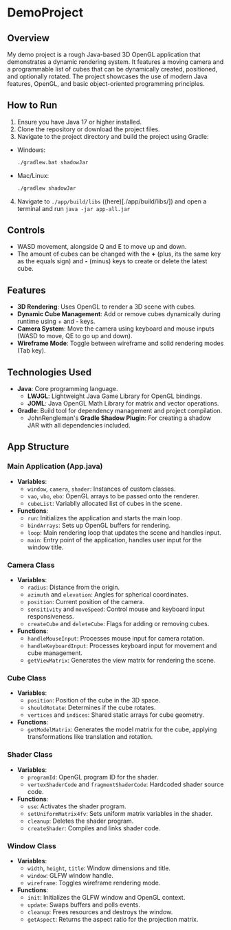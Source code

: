 # DemoProject

## Overview
My demo project is a rough Java-based 3D OpenGL application that demonstrates a dynamic rendering system. It features a moving camera and a programmable list of cubes that can be dynamically created, positioned, and optionally rotated. The project showcases the use of modern Java features, OpenGL, and basic object-oriented programming principles.

## How to Run
1. Ensure you have Java 17 or higher installed.
2. Clone the repository or download the project files.
3. Navigate to the project directory and build the project using Gradle:
  - Windows:
    ```sh
    ./gradlew.bat shadowJar
    ```
   - Mac/Linux:
     ```sh
     ./gradlew shadowJar
     ```
4. Navigate to `./app/build/libs` ((here)[./app/build/libs/]) and open a terminal and run `java -jar app-all.jar`

## Controls
- WASD movement, alongside Q and E to move up and down.
- The amount of cubes can be changed with the **+** (plus, its the same key as the equals sign) and **-** (minus) keys to create or delete the latest cube.

## Features
- **3D Rendering**: Uses OpenGL to render a 3D scene with cubes.
- **Dynamic Cube Management**: Add or remove cubes dynamically during runtime using + and - keys.
- **Camera System**: Move the camera using keyboard and mouse inputs (WASD to move, QE to go up and down).
- **Wireframe Mode**: Toggle between wireframe and solid rendering modes (Tab key).

## Technologies Used
- **Java**: Core programming language.
  - **LWJGL**: Lightweight Java Game Library for OpenGL bindings.
  - **JOML**: Java OpenGL Math Library for matrix and vector operations.
- **Gradle**: Build tool for dependency management and project compilation.
  - JohnRengleman's **Gradle Shadow Plugin**: For creating a shadow JAR with all dependencies included.

## App Structure
### **Main Application (App.java)**
- **Variables**:
  - `window`, `camera`, `shader`: Instances of custom classes.
  - `vao`, `vbo`, `ebo`: OpenGL arrays to be passed onto the renderer.
  - `cubeList`: Variablly allocated list of cubes in the scene.
- **Functions**:
  - `run`: Initializes the application and starts the main loop.
  - `bindArrays`: Sets up OpenGL buffers for rendering.
  - `loop`: Main rendering loop that updates the scene and handles input.
  - `main`: Entry point of the application, handles user input for the window title.
### **Camera Class**
- **Variables**:
  - `radius`: Distance from the origin.
  - `azimuth` and `elevation`: Angles for spherical coordinates.
  - `position`: Current position of the camera.
  - `sensitivity` and `moveSpeed`: Control mouse and keyboard input responsiveness.
  - `createCube` and `deleteCube`: Flags for adding or removing cubes.
- **Functions**:
  - `handleMouseInput`: Processes mouse input for camera rotation.
  - `handleKeyboardInput`: Processes keyboard input for movement and cube management.
  - `getViewMatrix`: Generates the view matrix for rendering the scene.
### **Cube Class**
- **Variables**:
  - `position`: Position of the cube in the 3D space.
  - `shouldRotate`: Determines if the cube rotates.
  - `vertices` and `indices`: Shared static arrays for cube geometry.
- **Functions**:
  - `getModelMatrix`: Generates the model matrix for the cube, applying transformations like translation and rotation.
### **Shader Class**
- **Variables**:
  - `programId`: OpenGL program ID for the shader.
  - `vertexShaderCode` and `fragmentShaderCode`: Hardcoded shader source code.
- **Functions**:
  - `use`: Activates the shader program.
  - `setUniformMatrix4fv`: Sets uniform matrix variables in the shader.
  - `cleanup`: Deletes the shader program.
  - `createShader`: Compiles and links shader code.
### **Window Class**
- **Variables**:
  - `width`, `height`, `title`: Window dimensions and title.
  - `window`: GLFW window handle.
  - `wireframe`: Toggles wireframe rendering mode.
- **Functions**:
  - `init`: Initializes the GLFW window and OpenGL context.
  - `update`: Swaps buffers and polls events.
  - `cleanup`: Frees resources and destroys the window.
  - `getAspect`: Returns the aspect ratio for the projection matrix.